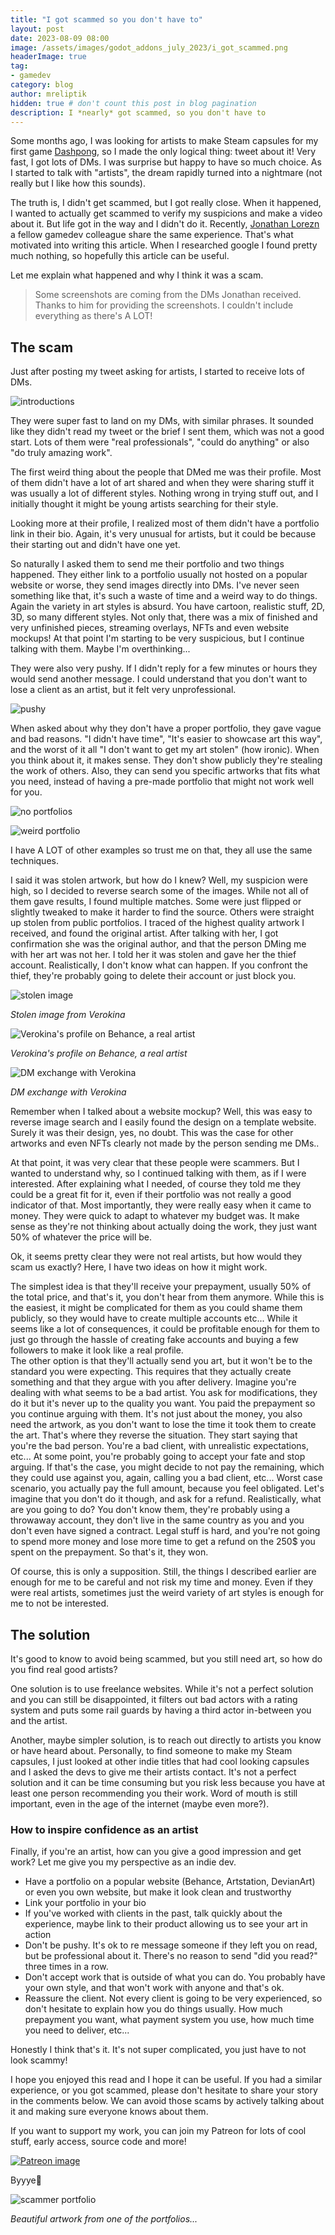 ```yaml
---
title: "I got scammed so you don't have to"
layout: post
date: 2023-08-09 08:00
image: /assets/images/godot_addons_july_2023/i_got_scammed.png
headerImage: true
tag:
- gamedev
category: blog
author: mreliptik
hidden: true # don't count this post in blog pagination
description: I *nearly* got scammed, so you don't have to
---
```


Some months ago, I was looking for artists to make Steam capsules for my first game [Dashpong](https://s.team/a/1729250/), so I made the only logical thing: tweet about it! Very fast, I got lots of DMs. I was surprise but happy to have so much choice. As I started to talk with "artists", the dream rapidly turned into a nightmare (not really but I like how this sounds).

The truth is, I didn't get scammed, but I got really close. When it happened, I wanted to actually get scammed to verify my suspicions and make a video about it. But life got in the way and I didn't do it. Recently, [Jonathan Lorezn](https://twitter.com/PPLorux) a fellow gamedev colleague share the same experience. That's what motivated into writing this article. When I researched google I found pretty much nothing, so hopefully this article can be useful.

Let me explain what happened and why I think it was a scam.

> Some screenshots are coming from the DMs Jonathan received. Thanks to him for providing the screenshots. I couldn't include everything as there's A LOT!

## The scam

Just after posting my tweet asking for artists, I started to receive lots of DMs.

![introductions][intro]

They were super fast to land on my DMs, with similar phrases. It sounded like they didn't read my tweet or the brief I sent them, which was not a good start. Lots of them were "real professionals", "could do anything" or also "do truly amazing work".

The first weird thing about the people that DMed me was their profile. Most of them didn't have a lot of art shared and when they were sharing stuff it was usually a lot of different styles. Nothing wrong in trying stuff out, and I initially thought it might be young artists searching for their style.

Looking more at their profile, I realized most of them didn't have a portfolio link in their bio. Again, it's very unusual for artists, but it could be because their starting out and didn't have one yet.

So naturally I asked them to send me their portfolio and two things happened. They either link to a portfolio usually not hosted on a popular website or worse, they send images directly into DMs. I've never seen something like that, it's such a waste of time and a weird way to do things. Again the variety in art styles is absurd. You have cartoon, realistic stuff, 2D, 3D, so many different styles. Not only that, there was a mix of finished and very unfinished pieces, streaming overlays, NFTs and even website mockups! At that point I'm starting to be very suspicious, but I continue talking with them. Maybe I'm overthinking...

They were also very pushy. If I didn't reply for a few minutes or hours they would send another message. I could understand that you don't want to lose a client as an artist, but it felt very unprofessional.

![pushy][pushy]

When asked about why they don't have a proper portfolio, they gave vague and bad reasons. "I didn't have time", "It's easier to showcase art this way", and the worst of it all "I don't want to get my art stolen" (how ironic). 
When you think about it, it makes sense. They don't show publicly they're stealing the work of others. Also, they can send you specific artworks that fits what you need, instead of having a pre-made portfolio that might not work well for you.

![no portfolios][no_portfolios]

![weird portfolio][portfolio]

I have A LOT of other examples so trust me on that, they all use the same techniques.

I said it was stolen artwork, but how do I knew? Well, my suspicion were high, so I decided to reverse search some of the images. While not all of them gave results, I found multiple matches. Some were just flipped or slightly tweaked to make it harder to find the source. Others were straight up stolen from public portfolios. I traced of the highest quality artwork I received, and found the original artist. After talking with her, I got confirmation she was the original author, and that the person DMing me with her art was not her. I told her it was stolen and gave her the thief account. Realistically, I don't know what can happen. If you confront the thief, they're probably going to delete their account or just block you.

![stolen image][stolen]

*Stolen image from Verokina*

![Verokina's profile on Behance, a real artist][real_artist]

*Verokina's profile on Behance, a real artist*

![DM exchange with Verokina][veronika_dm]

*DM exchange with Verokina*

Remember when I talked about a website mockup? Well, this was easy to reverse image search and I easily found the design on a template website. Surely it was their design, yes, no doubt. This was the case for other artworks and even NFTs clearly not made by the person sending me DMs..

At that point, it was very clear that these people were scammers. But I wanted to understand why, so I continued talking with them, as if I were interested. After explaining what I needed, of course they told me they could be a great fit for it, even if their portfolio was not really a good indicator of that. Most importantly, they were really easy when it came to money. They were quick to adapt to whatever my budget was. It make sense as they're not thinking about actually doing the work, they just want 50% of whatever the price will be.

Ok, it seems pretty clear they were not real artists, but how would they scam us exactly? Here, I have two ideas on how it might work.

The simplest idea is that they'll receive your prepayment, usually 50% of the total price, and that's it, you don't hear from them anymore. While this is the easiest, it might be complicated for them as you could shame them publicly, so they would have to create multiple accounts etc... While it seems like a lot of consequences, it could be profitable enough for them to just go through the hassle of creating fake accounts and buying a few followers to make it look like a real profile.  
The other option is that they'll actually send you art, but it won't be to the standard you were expecting. This requires that they actually create something and that they argue with you after delivery. Imagine you're dealing with what seems to be a bad artist. You ask for modifications, they do it but it's never up to the quality you want. You paid the prepayment so you continue arguing with them. It's not just about the money, you also need the artwork, as you don't want to lose the time it took them to create the art. That's where they reverse the situation. They start saying that you're the bad person. You're a bad client, with unrealistic expectations, etc... At some point, you're probably going to accept your fate and stop arguing. If that's the case, you might decide to not pay the remaining, which they could use against you, again, calling you a bad client, etc... Worst case scenario, you actually pay the full amount, because you feel obligated. Let's imagine that you don't do it though, and ask for a refund. Realistically, what are you going to do? You don't know them, they're probably using a throwaway account, they don't live in the same country as you and you don't even have signed a contract. Legal stuff is hard, and you're not going to spend more money and lose more time to get a refund on the 250$ you spent on the prepayment. So that's it, they won.

Of course, this is only a supposition. Still, the things I described earlier are enough for me to be careful and not risk my time and money. Even if they were real artists, sometimes just the weird variety of art styles is enough for me to not be interested.

## The solution

It's good to know to avoid being scammed, but you still need art, so how do you find real good artists?

One solution is to use freelance websites. While it's not a perfect solution and you can still be disappointed, it filters out bad actors with a rating system and puts some rail guards by having a third actor in-between you and the artist.

Another, maybe simpler solution, is to reach out directly to artists you know or have heard about. Personally, to find someone to make my Steam capsules, I just looked at other indie titles that had cool looking capsules and I asked the devs to give me their artists contact. It's not a perfect solution and it can be time consuming but you risk less because you have at least one person recommending you their work. Word of mouth is still important, even in the age of the internet (maybe even more?).

### How to inspire confidence as an artist

Finally, if you're an artist, how can you give a good impression and get work? Let me give you my perspective as an indie dev.

- Have a portfolio on a popular website (Behance, Artstation, DevianArt) or even you own website, but make it look clean and trustworthy
- Link your portfolio in your bio
- If you've worked with clients in the past, talk quickly about the experience, maybe link to their product allowing us to see your art in action
- Don't be pushy. It's ok to re message someone if they left you on read, but be professional about it. There's no reason to send "did you read?" three times in a row.
- Don't accept work that is outside of what you can do. You probably have your own style, and that won't work with anyone and that's ok.
- Reassure the client. Not every client is going to be very experienced, so don't hesitate to explain how you do things usually. How much prepayment you want, what payment system you use, how much time you need to deliver, etc...

Honestly I think that's it. It's not super complicated, you just have to not look scammy!

I hope you enjoyed this read and I hope it can be useful. If you had a similar experience, or you got scammed, please don't hesitate to share your story in the comments below. We can avoid those scams by actively talking about it and making sure everyone knows about them.

If you want to support my work, you can join my Patreon for lots of cool stuff, early access, source code and more! 

[![Patreon image][patreon]](https://patreon.com/mreliptik)

Byyye👋

![scammer portfolio][scammer_portfolio]

*Beautiful artwork from one of the portfolios...*

[intro]: /assets/images/i_got_scammed/intro.jpg
[no_portfolios]: /assets/images/i_got_scammed/no_portfolios.jpg
[portfolio]: /assets/images/i_got_scammed/portfolio.gif
[pushy]: /assets/images/i_got_scammed/pushy.jpg
[real_artist]: /assets/images/i_got_scammed/real_artist.jpg
[scammer_portfolio]: /assets/images/i_got_scammed/Scammer_A_portfolio.jpg
[stolen]: /assets/images/i_got_scammed/stolen.png
[veronika_dm]: /assets/images/i_got_scammed/veronika_dm.jpg
[patreon]: /assets/images/become_patreon.png
